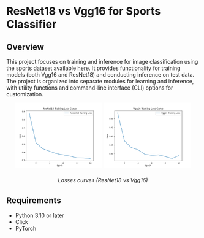 # ResNet18 vs Vgg16 for Sports Classifier

## Overview

This project focuses on training and inference for image classification using the sports dataset available <a href="https://www.kaggle.com/datasets/sidharkal/sports-image-classification">here</a>. It provides functionality for training models (both Vgg16 and ResNet18) and conducting inference on test data. The project is organized into separate modules for learning and inference, with utility functions and command-line interface (CLI) options for customization.


<p align="center">
  <img src="./metrics/resnet_training_loss.png" width="45%">
  <img src="./metrics/vgg_training_loss.png" width="45%">
  <h6 align="center">
    Losses curves (ResNet18 vs Vgg16)
  </h6>
</p>

## Requirements

- Python 3.10 or later
- Click
- PyTorch

